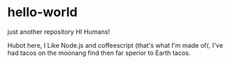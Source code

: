 # hello-world
just another repository
HI Humans!

Hubot here, I Like Node.js and coffeescript (that's what I'm made of(.
I've had tacos on the moonang find then far sperior to Earth tacos.
